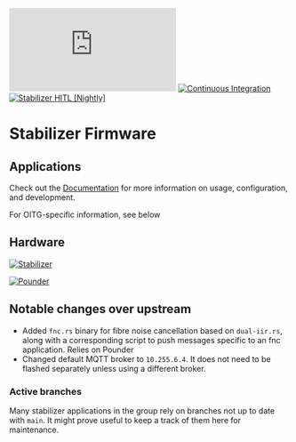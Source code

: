 [![QUARTIQ Matrix Chat](https://img.shields.io/matrix/quartiq:matrix.org)](https://matrix.to/#/#quartiq:matrix.org)
[![Continuous Integration](https://github.com/quartiq/stabilizer/actions/workflows/ci.yml/badge.svg)](https://github.com/quartiq/stabilizer/actions/workflows/ci.yml)
[![Stabilizer HITL [Nightly]](https://github.com/quartiq/hitl/actions/workflows/stabilizer-nightly.yml/badge.svg)](https://github.com/quartiq/hitl/actions/workflows/stabilizer-nightly.yml)

# Stabilizer Firmware

## Applications

Check out the [Documentation](https://quartiq.de/stabilizer) for more information on usage,
configuration, and development. 

For OITG-specific information, see below

## Hardware

[![Stabilizer](https://github.com/sinara-hw/Stabilizer/wiki/Stabilizer_v1.0_top_small.jpg)](https://github.com/sinara-hw/Stabilizer)

[![Pounder](https://user-images.githubusercontent.com/1338946/125936814-3664aa2d-a530-4c85-9393-999a7173424e.png)](https://github.com/sinara-hw/Pounder/wiki)

## Notable changes over upstream
* Added `fnc.rs` binary for fibre noise cancellation based on `dual-iir.rs`, along with a corresponding script to push messages specific to an fnc application. Relies on Pounder
* Changed default MQTT broker to `10.255.6.4`. It does not need to be flashed separately unless using a different broker.

### Active branches
Many stabilizer applications in the group rely on branches not up to date with `main`. It might prove useful to keep a track of them here for maintenance. 
